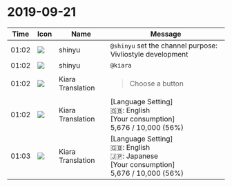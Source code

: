 # 2019-09-21

|Time|Icon|Name|Message|
|---|---|---|---|
|01:02|![](https://avatars.slack-edge.com/2018-04-27/354445776386_e258f5ed5ba887b08668_72.jpg)|shinyu|`@shinyu` set the channel purpose: Vivliostyle development|
|01:02|![](https://avatars.slack-edge.com/2018-04-27/354445776386_e258f5ed5ba887b08668_72.jpg)|shinyu|`@kiara`|
|01:02|![](https://avatars.slack-edge.com/2019-08-21/732685848020_f3f20736795184660348_72.png)|Kiara Translation|<blockquote>Choose a button</blockquote>|
|01:02|![](https://avatars.slack-edge.com/2019-08-21/732685848020_f3f20736795184660348_72.png)|Kiara Translation|[Language Setting] <br>🇬🇧: English<br> [Your consumption] <br>5,676 / 10,000 (56%)|
|01:03|![](https://avatars.slack-edge.com/2019-08-21/732685848020_f3f20736795184660348_72.png)|Kiara Translation|[Language Setting] <br>🇬🇧: English<br>🇯🇵: Japanese<br> [Your consumption] <br>5,676 / 10,000 (56%)|
